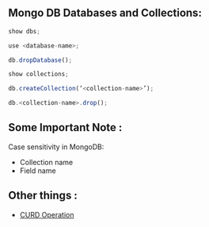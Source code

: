 ## Mongo DB Databases and Collections:

```js
show dbs;

use <database-name>;

db.dropDatabase();

show collections;

db.createCollection(‘<collection-name>’);

db.<collection-name>.drop();
```

## Some Important Note :

Case sensitivity in MongoDB:

- Collection name
- Field name

## Other things :

- [CURD Operation](./CRUD.md)
